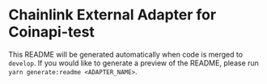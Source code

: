 # Chainlink External Adapter for Coinapi-test

This README will be generated automatically when code is merged to `develop`. If you would like to generate a preview of the README, please run `yarn generate:readme <ADAPTER_NAME>`.
